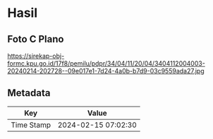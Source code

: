 # Hasil

## Foto C Plano

https://sirekap-obj-formc.kpu.go.id/17f8/pemilu/pdpr/34/04/11/20/04/3404112004003-20240214-202728--09e017e1-7d24-4a0b-b7d9-03c9559ada27.jpg


## Metadata

| Key        | Value               |
| ---------- | ------------------- |
| Time Stamp | 2024-02-15 07:02:30 |



